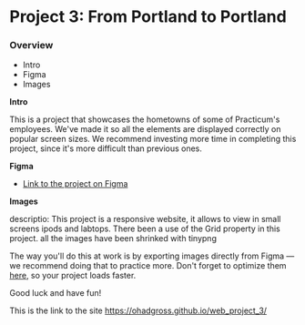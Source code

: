# Project 3: From Portland to Portland
### Overview  
* Intro  
* Figma  
* Images  
  
**Intro**    
  
This is a project that showcases the hometowns of some of Practicum's employees. We've made it so all the elements are displayed correctly on popular screen sizes. We recommend investing more time in completing this project, since it's more difficult than previous ones.  
  
**Figma**  
  
* [Link to the project on Figma](https://www.figma.com/file/AtbNbstbxWPcMqvF061V0R/Sprint-3-From-Portland-to-Portland-desktop-mobile)  
  
**Images**  
  
  descriptio:
  This project is a responsive website, it allows to view in small screens ipods and labtops.
  There been a use of the Grid property in this project.
  all the images have been shrinked with tinypng
  
The way you'll do this at work is by exporting images directly from Figma — we recommend doing that to practice more. Don't forget to optimize them [here](https://tinypng.com/), so your project loads faster. 
  
Good luck and have fun!  


This is the link to the site https://ohadgross.github.io/web_project_3/

